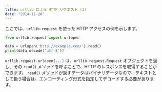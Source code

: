 ```yaml
---
title: urllib による HTTP リクエスト (1)
date: "2014-11-28"
---
```


ここでは、`urllib.request` を使った HTTP アクセスの例を示します。

```python
from urllib.request import urlopen

data = urlopen('http://example.com/').read()
print(data.decode('utf-8'))
```

`urllib.request.urlopen(...)` は、`urllib.request.Request` オブジェクトを返し、その `read()` メソッドを呼ぶことで、HTTP のレスポンスを取得することができます。
`read()` メソッドが返すデータはバイナリデータなので、テキストとして扱う場合は、エンコーディング形式を指定してデコードする必要があります。

